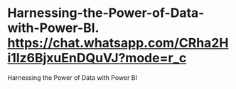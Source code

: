 # Harnessing-the-Power-of-Data-with-Power-BI. https://chat.whatsapp.com/CRha2Hi1lz6BjxuEnDQuVJ?mode=r_c
Harnessing the Power of Data with Power BI
